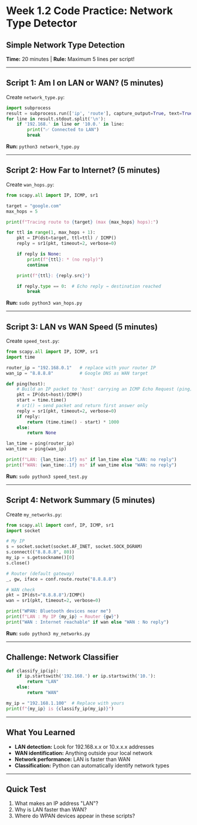 # Week 1.2 Code Practice: Network Type Detector

## Simple Network Type Detection
**Time:** 20 minutes | **Rule:** Maximum 5 lines per script!

---

## Script 1: Am I on LAN or WAN? (5 minutes)

Create `network_type.py`:

```python
import subprocess
result = subprocess.run(['ip', 'route'], capture_output=True, text=True)
for line in result.stdout.split('\n'):
    if '192.168.' in line or '10.0.' in line:
        print("✅ Connected to LAN")
        break
```

**Run:** `python3 network_type.py`

---

## Script 2: How Far to Internet? (5 minutes)

Create `wan_hops.py`:

```python
from scapy.all import IP, ICMP, sr1

target = "google.com"
max_hops = 5

print(f"Tracing route to {target} (max {max_hops} hops):")

for ttl in range(1, max_hops + 1):
    pkt = IP(dst=target, ttl=ttl) / ICMP()
    reply = sr1(pkt, timeout=2, verbose=0)

    if reply is None:
        print(f"{ttl}: * (no reply)")
        continue

    print(f"{ttl}: {reply.src}")

    if reply.type == 0:  # Echo reply → destination reached
        break
```

**Run:** `sudo python3 wan_hops.py`

---

## Script 3: LAN vs WAN Speed (5 minutes)

Create `speed_test.py`:

```python
from scapy.all import IP, ICMP, sr1
import time

router_ip = "192.168.0.1"   # replace with your router IP
wan_ip = "8.8.8.8"          # Google DNS as WAN target

def ping(host):
    # Build an IP packet to 'host' carrying an ICMP Echo Request (ping)
    pkt = IP(dst=host)/ICMP()
    start = time.time()
    # sr1() → send packet and return first answer only
    reply = sr1(pkt, timeout=2, verbose=0)
    if reply:
        return (time.time() - start) * 1000
    else:
        return None

lan_time = ping(router_ip)
wan_time = ping(wan_ip)

print(f"LAN: {lan_time:.1f} ms" if lan_time else "LAN: no reply")
print(f"WAN: {wan_time:.1f} ms" if wan_time else "WAN: no reply")
```

**Run:** `sudo python3 speed_test.py`

---

## Script 4: Network Summary (5 minutes)

Create `my_networks.py`:

```python
from scapy.all import conf, IP, ICMP, sr1
import socket

# My IP
s = socket.socket(socket.AF_INET, socket.SOCK_DGRAM)
s.connect(("8.8.8.8", 80))
my_ip = s.getsockname()[0]
s.close()

# Router (default gateway)
_, gw, iface = conf.route.route("8.8.8.8")

# WAN check
pkt = IP(dst="8.8.8.8")/ICMP()
wan = sr1(pkt, timeout=2, verbose=0)

print("WPAN: Bluetooth devices near me")
print(f"LAN : My IP {my_ip} → Router {gw}")
print("WAN : Internet reachable" if wan else "WAN : No reply")
```

**Run:** `sudo python3 my_networks.py`

---

## Challenge: Network Classifier

```python
def classify_ip(ip):
    if ip.startswith('192.168.') or ip.startswith('10.'):
        return "LAN"
    else:
        return "WAN"

my_ip = "192.168.1.100"  # Replace with yours
print(f"{my_ip} is {classify_ip(my_ip)}")
```

---

## What You Learned
- **LAN detection:** Look for 192.168.x.x or 10.x.x.x addresses
- **WAN identification:** Anything outside your local network
- **Network performance:** LAN is faster than WAN
- **Classification:** Python can automatically identify network types

---

## Quick Test
1. What makes an IP address "LAN"?
2. Why is LAN faster than WAN?
3. Where do WPAN devices appear in these scripts?
